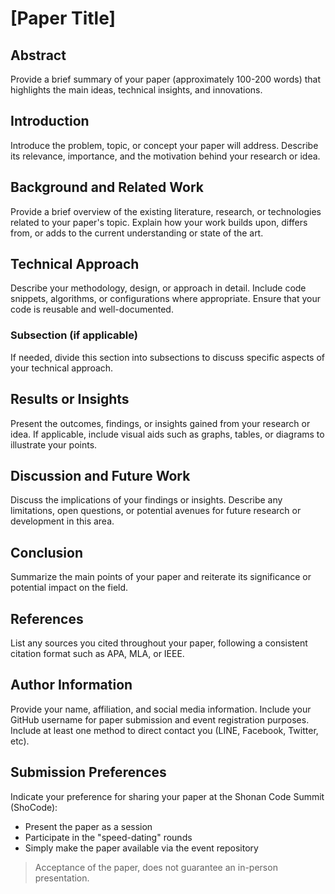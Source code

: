 # [Paper Title]

## Abstract
Provide a brief summary of your paper (approximately 100-200 words) that highlights the main ideas, technical insights, and innovations.

## Introduction
Introduce the problem, topic, or concept your paper will address. Describe its relevance, importance, and the motivation behind your research or idea.

## Background and Related Work
Provide a brief overview of the existing literature, research, or technologies related to your paper's topic. Explain how your work builds upon, differs from, or adds to the current understanding or state of the art.

## Technical Approach
Describe your methodology, design, or approach in detail. Include code snippets, algorithms, or configurations where appropriate. Ensure that your code is reusable and well-documented.

### Subsection (if applicable)
If needed, divide this section into subsections to discuss specific aspects of your technical approach.

## Results or Insights
Present the outcomes, findings, or insights gained from your research or idea. If applicable, include visual aids such as graphs, tables, or diagrams to illustrate your points.

## Discussion and Future Work
Discuss the implications of your findings or insights. Describe any limitations, open questions, or potential avenues for future research or development in this area.

## Conclusion
Summarize the main points of your paper and reiterate its significance or potential impact on the field.

## References
List any sources you cited throughout your paper, following a consistent citation format such as APA, MLA, or IEEE.

## Author Information
Provide your name, affiliation, and social media information. Include your GitHub username for paper submission and event registration purposes. Include
at least one method to direct contact you (LINE,
Facebook, Twitter, etc).

## Submission Preferences
Indicate your preference for sharing your paper at the Shonan Code Summit (ShoCode):
- Present the paper as a session
- Participate in the "speed-dating" rounds
- Simply make the paper available via the event repository
> Acceptance of the paper, does not guarantee an 
in-person presentation.
